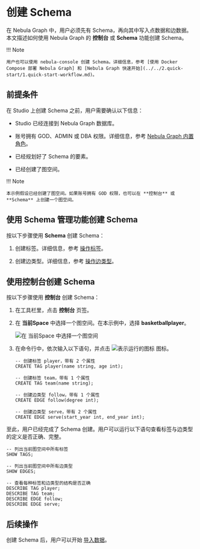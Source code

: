 # 创建 Schema

在 Nebula Graph 中，用户必须先有 Schema，再向其中写入点数据和边数据。本文描述如何使用 Nebula Graph 的 **控制台** 或 **Schema** 功能创建 Schema。

!!! Note

    用户也可以使用 nebula-console 创建 Schema。详细信息，参考 [使用 Docker Compose 部署 Nebula Graph] 和 [Nebula Graph 快速开始](../../2.quick-start/1.quick-start-workflow.md)。

## 前提条件

在 Studio 上创建 Schema 之前，用户需要确认以下信息：

- Studio 已经连接到 Nebula Graph 数据库。

- 账号拥有 GOD、ADMIN 或 DBA 权限。详细信息，参考 [Nebula Graph 内置角色](../../7.data-security/1.authentication/3.role-list.md)。

- 已经规划好了 Schema 的要素。

- 已经创建了图空间。

!!! Note

    本示例假设已经创建了图空间。如果账号拥有 GOD 权限，也可以在 **控制台** 或 **Schema** 上创建一个图空间。

## 使用 Schema 管理功能创建 Schema

按以下步骤使用 **Schema** 创建 Schema：

1. 创建标签。详细信息，参考 [操作标签](../manage-schema/st-ug-crud-tag.md)。

2. 创建边类型。详细信息，参考 [操作边类型](../manage-schema/st-ug-crud-edge-type.md)。

## 使用控制台创建 Schema

按以下步骤使用 **控制台** 创建 Schema：

1. 在工具栏里，点击 **控制台** 页签。

2. 在 **当前Space** 中选择一个图空间。在本示例中，选择 **basketballplayer**。

   ![在 当前Space 中选择一个图空间](../figs/st-ug-007-1.png "选择图空间")

3. 在命令行中，依次输入以下语句，并点击 ![表示运行的图标](../figs/st-ug-008.png "Run 图标") 图标。

   ```nGQL
   -- 创建标签 player，带有 2 个属性
   CREATE TAG player(name string, age int);

   -- 创建标签 team，带有 1 个属性
   CREATE TAG team(name string);

   -- 创建边类型 follow，带有 1 个属性
   CREATE EDGE follow(degree int);

   -- 创建边类型 serve，带有 2 个属性
   CREATE EDGE serve(start_year int, end_year int);
   ```

至此，用户已经完成了 Schema 创建。用户可以运行以下语句查看标签与边类型的定义是否正确、完整。

```nGQL
-- 列出当前图空间中所有标签
SHOW TAGS;

-- 列出当前图空间中所有边类型
SHOW EDGES;

-- 查看每种标签和边类型的结构是否正确
DESCRIBE TAG player;
DESCRIBE TAG team;
DESCRIBE EDGE follow;
DESCRIBE EDGE serve;
```

## 后续操作

创建 Schema 后，用户可以开始 [导入数据](st-ug-import-data.md)。

